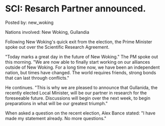 # SCI: Resarch Partner announced.

Posted by: new_woking

Nations involved: New Woking, Gullandia

Following New Woking's quick exit from the election, the Prime Minister spoke out over the Scientific Research Agreement.

"Today marks a great day in the future of New Woking." The PM spoke out this morning. "We are now able to finally start working on our alliances outside of New Woking. For a long time now, we have been an independent nation, but times have changed. The world requires friends, strong bonds that can last through conflicts."

He continues. "This is why we are pleased to announce that Gullanida, the recently elected Local Minister, will be our partner in research for the foreseeable future. Discussions will begin over the next week, to begin preparations in what will be our greatest triumph."

When asked a question on the recent election, Alex Bance stated: "I have made my statement already. No more questions."
